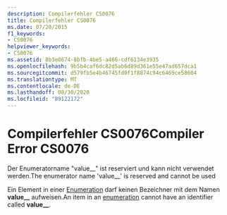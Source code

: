 ```yaml
---
description: Compilerfehler CS0076
title: Compilerfehler CS0076
ms.date: 07/20/2015
f1_keywords:
- CS0076
helpviewer_keywords:
- CS0076
ms.assetid: 8b3e8674-8bfb-4be5-a466-cdf6134e3935
ms.openlocfilehash: 9b5b4caf6dc82d5ab6d89d361e55e47ad657dca1
ms.sourcegitcommit: d579fb5e4b46745fd0f1f8874c94c6469ce58604
ms.translationtype: MT
ms.contentlocale: de-DE
ms.lasthandoff: 08/30/2020
ms.locfileid: "89122172"
---
```

# <a name="compiler-error-cs0076"></a><span data-ttu-id="9c8db-103">Compilerfehler CS0076</span><span class="sxs-lookup"><span data-stu-id="9c8db-103">Compiler Error CS0076</span></span>
<span data-ttu-id="9c8db-104">Der Enumeratorname "value__" ist reserviert und kann nicht verwendet werden.</span><span class="sxs-lookup"><span data-stu-id="9c8db-104">The enumerator name 'value__' is reserved and cannot be used</span></span>  
  
 <span data-ttu-id="9c8db-105">Ein Element in einer [Enumeration](../language-reference/builtin-types/enum.md) darf keinen Bezeichner mit dem Namen **value__** aufweisen.</span><span class="sxs-lookup"><span data-stu-id="9c8db-105">An item in an [enumeration](../language-reference/builtin-types/enum.md) cannot have an identifier called **value__**.</span></span>
